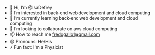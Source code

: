 - 👋 Hi, I’m @IsaDefrey
- 👀 I’m interested in back-end web development and cloud computing 
- 🌱 I’m currently learning back-end web development and cloud computing
- 💞️ I’m looking to collaborate on aws cloud computing
- 📫 How to reach me fredogallo1@gmail.com
- 😄 Pronouns: He/His
- ⚡ Fun fact: I'm a Physicist

<!---
IsaDefrey/IsaDefrey is a ✨ special ✨ repository because its `README.md` (this file) appears on your GitHub profile.
You can click the Preview link to take a look at your changes.
--->
